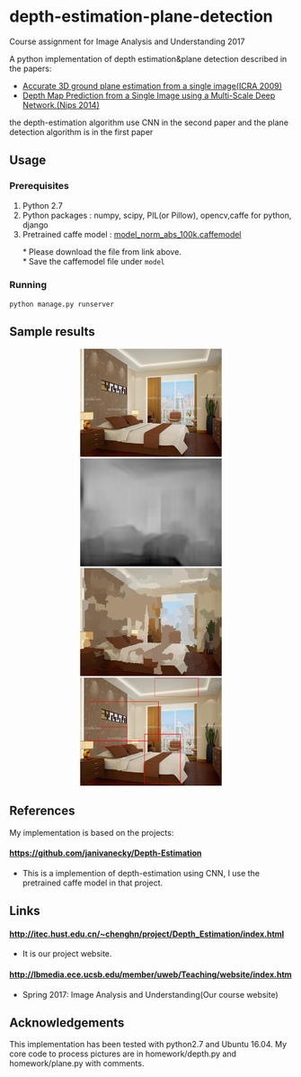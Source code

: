 # depth-estimation-plane-detection
Course assignment for Image Analysis and Understanding 2017

A python implementation of depth estimation&plane detection described in the papers:
* [Accurate 3D ground plane estimation from a single image(ICRA 2009)](http://www-users.cs.umn.edu/~cherian/papers/3dpaperICRA09.pdf) 
* [Depth Map Prediction from a Single Image using a Multi-Scale Deep Network.(Nips 2014)](http://www.cs.nyu.edu/~deigen/depth/depth_nips14.pdf)

the depth-estimation algorithm use CNN in the second paper and the plane detection algorithm  is in the first paper

## Usage

### Prerequisites
1. Python 2.7
2. Python packages : numpy, scipy, PIL(or Pillow), opencv,caffe for python, django
3. Pretrained caffe model : [model_norm_abs_100k.caffemodel](https://dl.dropboxusercontent.com/u/65091385/model_norm_abs_100k.caffemodel)

&nbsp;&nbsp;&nbsp;&nbsp;&nbsp;&nbsp;* Please download the file from link above.  
&nbsp;&nbsp;&nbsp;&nbsp;&nbsp;&nbsp;* Save the caffemodel file under `model`

### Running
```
python manage.py runserver
```

## Sample results

<p align="center">
<img src="media/img.png" height="192px">
<img src="media/depth.png" height="192px">
<br>
<img src="media/avg_color.png" height="192px">
<img src="media/box.png" height="192px">
</p>

## References

My implementation is based on the projects:

#### https://github.com/janivanecky/Depth-Estimation  
* This is a implemention of depth-estimation using CNN, I use the pretrained caffe model in that project. 

## Links

#### http://itec.hust.edu.cn/~chenghn/project/Depth_Estimation/index.html
* It is our project website.

#### http://lbmedia.ece.ucsb.edu/member/uweb/Teaching/website/index.htm
* Spring 2017: Image Analysis and Understanding(Our course website)


## Acknowledgements
This implementation has been tested with python2.7 and Ubuntu 16.04.
My core code to process pictures are in homework/depth.py and homework/plane.py with comments.
